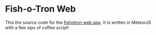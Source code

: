 # Fish-o-Tron Web

This the source code for the [fishotron web app](http://fishotron.fyquah.me/). It is written in MeteorJS with a few sips of coffee script!